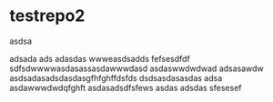 # testrepo2

asdsa

adsada
ads
adasdas
wwweasdsadds
fefsesdfdf
sdfsdwwwwasdasassasdawwwdasd
asdaswwdwdwad
adsasawdw
asdsadasadsdasdasgfhfghffdsfds
dsdsasdasasdas
adsa
asdawwwdwdqfghft
asdasadsdfsfews
asdas
adsdas
sfesesef
